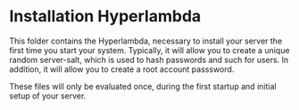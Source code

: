 Installation Hyperlambda
========

This folder contains the Hyperlambda, necessary to install your server the first time you start your system. Typically, it will
allow you to create a unique random server-salt, which is used to hash passwords and such for users. In addition, it will allow 
you to create a root account passsword.

These files will only be evaluated once, during the first startup and initial setup of your server.
